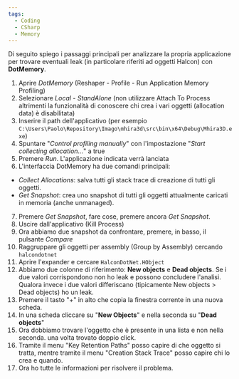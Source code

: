 ```yaml
---
tags:
  - Coding
  - CSharp
  - Memory
---
```

Di seguito spiego i passaggi principali per analizzare la propria applicazione per trovare eventuali leak (in particolare riferiti ad oggetti Halcon) con **DotMemory**.

1. Aprire *DotMemory* (Reshaper - Profile - Run Application Memory Profiling)
2. Selezionare *Local - StandAlone* (non utilizzare Attach To Process altrimenti la funzionalità di conoscere chi crea i vari oggetti (allocation data) è disabilitata)
3. Inserire il path dell'applicativo (per esempio `C:\Users\Paolo\Repository\Imago\mhira3d\src\bin\x64\Debug\Mhira3D.exe`)
4. Spuntare "*Control profiling manually*" con l'impostazione "*Start collecting allocation...*" a true
5. Premere *Run*. L'applicazione indicata verrà lanciata
6. L'interfaccia DotMemory ha due comandi principali:
  - *Collect Allocations*: salva tutti gli stack trace di creazione di tutti gli oggetti.
  - *Get Snapshot*: crea uno snapshot di tutti gli oggetti attualmente caricati in memoria (anche unmanaged).
7. Premere *Get Snapshot*, fare cose, premere ancora *Get Snapshot*.
8. Uscire dall'applicativo (Kill Process)
9. Ora abbiamo due snapshot da confrontare, premere, in basso, il pulsante *Compare*
10. Raggruppare gli oggetti per assembly (Group by Assembly) cercando `halcondotnet`
11. Aprire l'expander e cercare `HalconDotNet.HObject`
12. Abbiamo due colonne di riferimento: **New objects** e **Dead objects**. Se i due valori corrispondono non ho leak e possono concludere l'analisi. Qualora invece i due valori differiscano (tipicamente New objects > Dead objects) ho un leak.
13. Premere il tasto "+" in alto che copia la finestra corrente in una nuova scheda.
14. In una scheda cliccare su "**New Objects**" e nella seconda su "**Dead objects**"
15. Ora dobbiamo trovare l'oggetto che è presente in una lista e non nella seconda. una volta trovato doppio click.
16. Tramite il menu "Key Retention Paths" posso capire di che oggetto si tratta, mentre tramite il menu "Creation Stack Trace" posso capire chi lo crea e quando.
17. Ora ho tutte le informazioni per risolvere il problema.